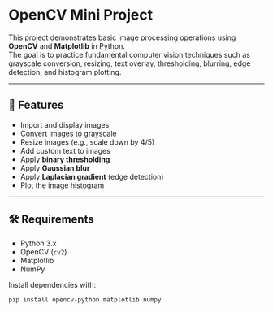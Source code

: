 # OpenCV Mini Project

This project demonstrates basic image processing operations using **OpenCV** and **Matplotlib** in Python.  
The goal is to practice fundamental computer vision techniques such as grayscale conversion, resizing, text overlay, thresholding, blurring, edge detection, and histogram plotting.

---

## 🚀 Features
- Import and display images
- Convert images to grayscale
- Resize images (e.g., scale down by 4/5)
- Add custom text to images
- Apply **binary thresholding**
- Apply **Gaussian blur**
- Apply **Laplacian gradient** (edge detection)
- Plot the image histogram

---

## 🛠️ Requirements
- Python 3.x
- OpenCV (`cv2`)
- Matplotlib
- NumPy

Install dependencies with:

```bash
pip install opencv-python matplotlib numpy
